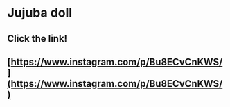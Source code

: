 # Jujuba doll

## Click the link!

## [https://www.instagram.com/p/Bu8ECvCnKWS/](https://www.instagram.com/p/Bu8ECvCnKWS/)
